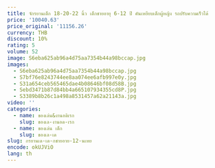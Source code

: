 ```yaml
---
title: จักรยานเด็ก 18-20-22 นิ้ว เด็กชายอายุ 6-12 ปี คันเหยียบเด็กผู้หญิง รถปรับความเร็วได้
price: '10040.63'
price_original: '11156.26'
currency: THB
discount: 10%
rating: 5
volume: 52
image: S6eba625ab96a4d75aa7354b44a98bccap.jpg
images:
  - S6eba625ab96a4d75aa7354b44a98bccap.jpg
  - S7bf76e8243744ee8aa074ee6afb997e0y.jpg
  - S31a654ceb565465dae4b08646bf08d58B.jpg
  - Sebd3471b87d84bb4a665107934355cd8P.jpg
  - S3389b8b26c1a498a8531457a62a21143a.jpg
video: ''
categories:
  - name: ของเล่น&งานอดิเรก
    slug: ของเล-งานอด-เรก
  - name: ของเล่น เด็ก
    slug: ของเล-เด
slug: กรยานเด-เด-กชายอาย-12-นเหย
encode: okUJViO
lang: th
---
```

  